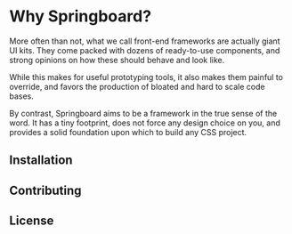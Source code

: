 # Why Springboard?

More often than not, what we call front-end frameworks are actually giant UI kits. They come packed with dozens of ready-to-use components, and strong opinions on how these should behave and look like.

While this makes for useful prototyping tools, it also makes them painful to override, and favors the production of bloated and hard to scale code bases.

By contrast, Springboard aims to be a framework in the true sense of the word. It has a tiny footprint, does not force any design choice on you, and provides a solid foundation upon which to build any CSS project.

## Installation

## Contributing

## License
